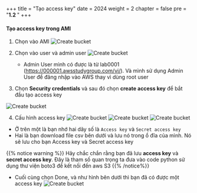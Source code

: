 +++
title = "Tạo access key"
date = 2024
weight = 2
chapter = false
pre = "<b>1.2 </b>"
+++

#### Tạo access key trong AMI

1. Chọn vào AMI
![Create bucket](../../../images/1/1.2.0.png)

2. Chọn vào user và admin user
![Create bucket](../../../images/1/1.2.1.png)

   - Admin User mình có được là từ lab0001 (https://000001.awsstudygroup.com/vi/). Và mình sử dụng Admin User để đăng nhập vào AWS thay vì dùng root user
  


3. Chọn **Security credentials** và sau đó chọn **create access key** để bắt đầu tạo access key

![Create bucket](../../../images/1/1.2.2.png)

4. Cấu hình access key
![Create bucket](../../../images/1/1.2.4.png)
![Create bucket](../../../images/1/1.1.5.png)
![Create bucket](../../../images/1/1.2.6.png)

- Ở trên một là bạn nhớ hai dãy số là `Access key` và `Secret access key`
- Hai là bạn download file csv bên dưới và lưu nó trong ổ đĩa của mình. Nó sẽ lưu cho bạn Access key và Secret access key

{{% notice warning %}}
Hãy chắc chắn rằng bạn đã lưu **access key** và **secret access key**. Đây là tham số quan trọng ta đưa vào code python sử dụng thư viện boto3 để kết nối đến aws S3
{{% /notice%}}

- Cuối cùng chọn Done, và như hình bên dưới thì bạn đã có được một access key
![Create bucket](../../../images/1/1.2.3.png)